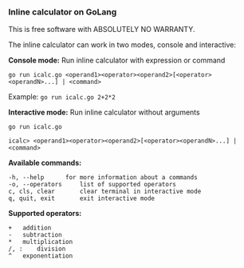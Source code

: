 ### Inline calculator on GoLang

This is free software with ABSOLUTELY NO WARRANTY.

The inline calculator can work in two modes, console and interactive:

**Console mode:**
Run inline calculator with expression or command

``go run icalc.go <operand1><operator><operand2>[<operator><operandN>...] | <command>``

Example:
``go run icalc.go 2+2*2``

**Interactive mode:**
Run inline calculator without arguments

``go run icalc.go``

``icalc> <operand1><operator><operand2>[<operator><operandN>...] | <command>``

**Available commands:**

````
-h, --help		for more information about a commands
-o, --operators		list of supported operators
c, cls, clear		clear terminal in interactive mode
q, quit, exit		exit interactive mode
````

**Supported operators:**

````
+	addition
-	subtraction
*	multiplication
/, :	division
^	exponentiation
````